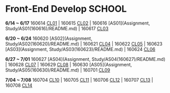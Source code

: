 # Front-End Develop SCHOOL

**6/14 ~ 6/17** 160614 [CL01](Class/CL01(160614)/README.md) | 160615 [CL02](Class/CL02(160615)/README.md) | 160616 [AS01](Assignment, Study/AS01(160616)/README.md) | 160617 [CL03](Class/CL03(160617)/README.md)


**6/20 ~ 6/24** 160620 [AS02](Assignment, Study/AS02(160620)/README.md) | 160621 [CL04](Class/CL04(160621)/README.md) | 160622 [CL05](Class/CL05(160622)/README.md) | 160623 [AS03](Assignment, Study/AS03(160623)/README.md) | 160624 [CL06](Class/CL06(160624)/README.md)


**6/27 ~ 7/01** 160627 [AS04](Assignment, Study/AS04(160627)/README.md) | 160628 [CL07](Class/CL07(160628)/README.md) | 160629 [CL08](Class/CL08(160629)/README.md) | 160630 [AS05](Assignment, Study/AS05(160630)/README.md) | 160701 [CL09](Class/CL09(160701)/README.md)

**7/04 ~ 7/08** 160704 [CL10](Class/CL10(160704)/README.md) | 160705 [CL11](Class/CL10(160705)/README.md) | 160706 [CL12](Class/CL12(160706)/README.md) | 160707 [CL13](Class/CL13(160707)/README.md) | 160708 [CL14](Class/CL14(160708)/README.md) 